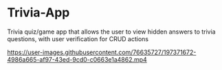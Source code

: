 # Trivia-App
Trivia quiz/game app that allows the user to view hidden answers to trivia questions, with user verification for CRUD actions


https://user-images.githubusercontent.com/76635727/197371672-4986a665-af97-43ed-9cd0-c0663e1a4862.mp4

